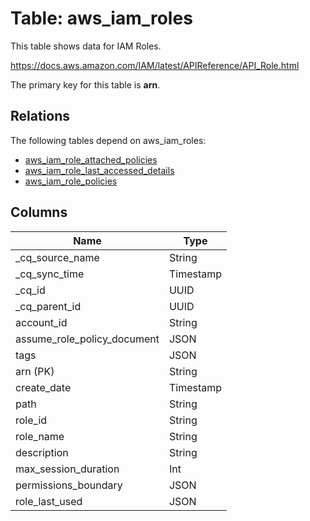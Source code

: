 # Table: aws_iam_roles

This table shows data for IAM Roles.

https://docs.aws.amazon.com/IAM/latest/APIReference/API_Role.html

The primary key for this table is **arn**.

## Relations

The following tables depend on aws_iam_roles:
  - [aws_iam_role_attached_policies](aws_iam_role_attached_policies)
  - [aws_iam_role_last_accessed_details](aws_iam_role_last_accessed_details)
  - [aws_iam_role_policies](aws_iam_role_policies)

## Columns

| Name          | Type          |
| ------------- | ------------- |
|_cq_source_name|String|
|_cq_sync_time|Timestamp|
|_cq_id|UUID|
|_cq_parent_id|UUID|
|account_id|String|
|assume_role_policy_document|JSON|
|tags|JSON|
|arn (PK)|String|
|create_date|Timestamp|
|path|String|
|role_id|String|
|role_name|String|
|description|String|
|max_session_duration|Int|
|permissions_boundary|JSON|
|role_last_used|JSON|